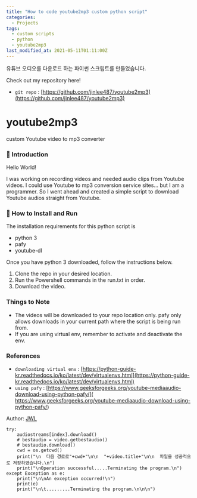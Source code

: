 ```yaml
---
title: "How to code youtube2mp3 custom python script"
categories:
  - Projects
tags:
  - custom scripts
  - python
  - youtube2mp3
last_modified_at: 2021-05-11T01:11:00Z
---
```


유튜브 오디오를 다운로드 하는 파이썬 스크립트를 만들었습니다.

Check out my repository here!
- `git repo` : [https://github.com/jinlee487/youtube2mp3](https://github.com/jinlee487/youtube2mp3)

# youtube2mp3
custom Youtube video to mp3 converter
### 👋 Introduction 

Hello World! 

I was working on recording videos and needed audio clips from Youtube videos.
I could use Youtube to mp3 conversion service sites... but I am a programmer. 
So I went ahead and created a simple script to download Youtube audios straight from Youtube.

### 📑 How to Install and Run

The installation requirements for this python script is 
- python 3
- pafy
- youtube-dl

Once you have python 3 downloaded, follow the instructions below.

1. Clone the repo in your desired location.
2. Run the Powershell commands in the run.txt in order.
3. Download the video.

### Things to Note 
- The videos will be downloaded to your repo location only. pafy only allows downloads in your current path where the script is being run from.
- If you are using virtual env, remember to activate and deactivate the env.
### References
- `downloading virtual env` : [https://python-guide-kr.readthedocs.io/ko/latest/dev/virtualenvs.html](https://python-guide-kr.readthedocs.io/ko/latest/dev/virtualenvs.html)
- `using pafy` : [https://www.geeksforgeeks.org/youtube-mediaaudio-download-using-python-pafy/]( https://www.geeksforgeeks.org/youtube-mediaaudio-download-using-python-pafy/)


Author: <a href="https://github.com/jinlee487">JWL</a>

```        
try:
    audiostreams[index].download()
    # bestaudio = video.getbestaudio()
    # bestaudio.download()
    cwd = os.getcwd()
    print("\n  다음 경로로"+cwd+"\n\n  "+video.title+"\n\n  파일을 성공적으로 저장하였습니다.\n")
    print("\nOperation successful.....Terminating the program.\n")
except Exception as e:
    print("\n\nAn exception occurred!\n")
    print(e)
    print("\n\t.........Terminating the program.\n\n\n")
```